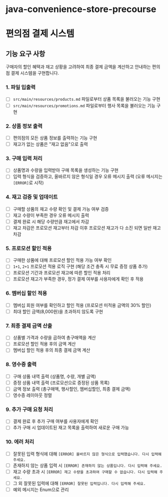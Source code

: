 # java-convenience-store-precourse

# 편의점 결제 시스템



## 기능 요구 사항
구매자의 할인 혜택과 재고 상황을 고려하여 최종 결제 금액을 계산하고 안내하는 편의점 결제 시스템을 구현합니다.

### 1. 파일 입출력
- [ ] `src/main/resources/products.md` 파일로부터 상품 목록을 불러오는 기능 구현
- [ ] `src/main/resources/promotions.md` 파일로부터 행사 목록을 불러오는 기능 구현

### 2. 상품 정보 출력
- [ ] 편의점의 모든 상품 정보를 출력하는 기능 구현
- [ ] 재고가 없는 상품은 "재고 없음"으로 출력

### 3. 구매 입력 처리
- [ ] 상품명과 수량을 입력받아 구매 목록을 생성하는 기능 구현
- [ ] 입력 형식을 검증하고, 올바르지 않은 형식일 경우 오류 메시지 출력 (오류 메시지는 `[ERROR]`로 시작)

### 4. 재고 검증 및 업데이트
- [ ] 구매할 상품의 재고 수량 확인 및 결제 가능 여부 검증
- [ ] 재고 수량이 부족한 경우 오류 메시지 출력
- [ ] 결제 완료 시 해당 수량만큼 재고에서 차감
- [ ] 재고 차감은 프로모션 재고부터 차감 이후 프로모션 재고가 다 소진 되면 일반 재고 차감

### 5. 프로모션 할인 적용
- [ ] 구매한 상품에 대해 프로모션 할인 적용 가능 여부 확인
- [ ] `1+1`, `2+1` 프로모션 적용 로직 구현 (해당 조건 충족 시 무료 증정 상품 추가)
- [ ] 프로모션 기간과 프로모션 재고에 따른 할인 적용 처리
- [ ] 프로모션 재고가 부족한 경우, 정가 결제 여부를 사용자에게 확인 후 적용

### 6. 멤버십 할인 적용
- [ ] 멤버십 회원 여부를 확인하고 할인 적용 (프로모션 미적용 금액의 30% 할인)
- [ ] 최대 할인 금액(8,000원)을 초과하지 않도록 구현

### 7. 최종 결제 금액 산출
- [ ] 상품별 가격과 수량을 곱하여 총구매액을 계산
- [ ] 프로모션 할인 적용 후의 금액 계산
- [ ] 멤버십 할인 적용 후의 최종 결제 금액 계산

### 8. 영수증 출력
- [ ] 구매 상품 내역 출력 (상품명, 수량, 개별 금액)
- [ ] 증정 상품 내역 출력 (프로모션으로 증정된 상품 목록)
- [ ] 금액 정보 출력 (총구매액, 행사할인, 멤버십할인, 최종 결제 금액)
- [ ] 영수증 레이아웃 정렬

### 9. 추가 구매 요청 처리
- [ ] 결제 완료 후 추가 구매 여부를 사용자에게 확인
- [ ] 추가 구매 시 업데이트된 재고 목록을 출력하여 새로운 구매 가능

### 10. 에러 처리
- [ ] 잘못된 입력 형식에 대해 `[ERROR] 올바르지 않은 형식으로 입력했습니다. 다시 입력해 주세요.` 
- [ ] 존재하지 않는 상품 입력 시 `[ERROR] 존재하지 않는 상품입니다. 다시 입력해 주세요.` 
- [ ] 재고 수량 초과 시 `[ERROR] 재고 수량을 초과하여 구매할 수 없습니다. 다시 입력해 주세요.` 
- [ ] 그 외 잘못된 입력에 대해 `[ERROR] 잘못된 입력입니다. 다시 입력해 주세요.` 
- [ ] 예외 메시지는 Enum으로 관리
